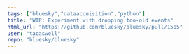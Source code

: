 ```yaml
---
tags: ["bluesky","dataacquisition","python"]
title: "WIP: Experiment with dropping too-old events"
html_url: "https://github.com/bluesky/bluesky/pull/1505"
user: "tacaswell"
repo: "bluesky/bluesky"
---
```


